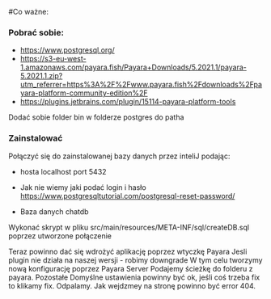 #Co ważne:

### Pobrać sobie:

- https://www.postgresql.org/
- https://s3-eu-west-1.amazonaws.com/payara.fish/Payara+Downloads/5.2021.1/payara-5.2021.1.zip?utm_referrer=https%3A%2F%2Fwww.payara.fish%2Fdownloads%2Fpayara-platform-community-edition%2F
- https://plugins.jetbrains.com/plugin/15114-payara-platform-tools


Dodać sobie folder bin w folderze postgres do patha

### Zainstalować

Połączyć się do zainstalowanej bazy danych przez inteliJ podając:
- hosta localhost port 5432
  
- Jak nie wiemy jaki podać login i hasło https://www.postgresqltutorial.com/postgresql-reset-password/
- Baza danych chatdb

Wykonać skrypt w pliku src/main/resources/META-INF/sql/createDB.sql poprzez utworzone połączenie

Teraz powinno dać się wdrożyć aplikację poprzez wtyczkę Payara
Jesli plugin nie działa na naszej wersji - robimy downgrade
W tym celu tworzymy nową konfigurację poprzez Payara Server
Podajemy ścieżkę do folderu z payara.
Pozostałe Domyślne ustawienia powinny być ok, jeśli coś trzeba fix to klikamy fix.
Odpalamy.
Jak wejdzmey na stronę powinno być error 404.